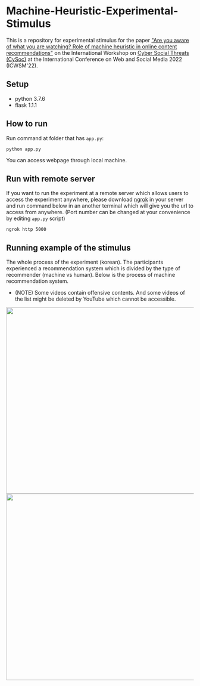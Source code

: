 # Machine-Heuristic-Experimental-Stimulus
This is a repository for experimental stimulus for the paper ["Are you aware of what you are watching? Role of machine heuristic in online content recommendations"](http://workshop-proceedings.icwsm.org/pdf/2022_66.pdf) on the International Workshop on [Cyber Social Threats (CySoc)](https://cysoc2022.github.io/) at the International Conference on Web and Social Media 2022 (ICWSM'22).


## Setup
* python 3.7.6
* flask 1.1.1

## How to run
Run command at folder that has ``app.py``:
```
python app.py
```
You can access webpage through local machine.


## Run with remote server
If you want to run the experiment at a remote server which allows users to access the experiment anywhere, please download [ngrok](https://ngrok.com/) in your server and run command below in an another terminal which will give you the url to access from anywhere. (Port number can be changed at your convenience by editing ``app.py`` script)  

```
ngrok http 5000
```


## Running example of the stimulus
The whole process of the experiment (korean). The participants experienced a recommendation system which is divided by the type of recommender (machine vs human). Below is the process of machine recommendation system.  
* (NOTE) Some videos contain offensive contents. And some videos of the list might be deleted by YouTube which cannot be accessible. 

<img src="https://user-images.githubusercontent.com/47997074/165882131-f98e685b-3680-4250-b037-4fb12225ccf7.png" width="900px" height="500px"/>
<img src="https://user-images.githubusercontent.com/47997074/165882217-e4e48e6f-1bdf-414a-9c83-f13f4b22df54.png" width="900px" height="500px"/>

